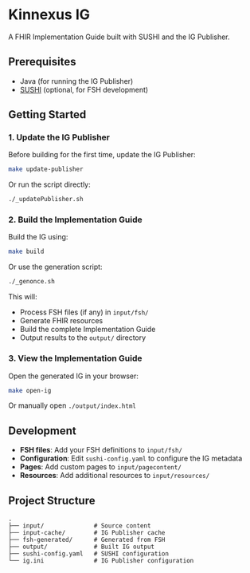 # Kinnexus IG

A FHIR Implementation Guide built with SUSHI and the IG Publisher.

## Prerequisites

- Java (for running the IG Publisher)
- [SUSHI](https://fshschool.org/docs/sushi/) (optional, for FSH development)

## Getting Started

### 1. Update the IG Publisher

Before building for the first time, update the IG Publisher:

```bash
make update-publisher
```

Or run the script directly:

```bash
./_updatePublisher.sh
```

### 2. Build the Implementation Guide

Build the IG using:

```bash
make build
```

Or use the generation script:

```bash
./_genonce.sh
```

This will:
- Process FSH files (if any) in `input/fsh/`
- Generate FHIR resources
- Build the complete Implementation Guide
- Output results to the `output/` directory

### 3. View the Implementation Guide

Open the generated IG in your browser:

```bash
make open-ig
```

Or manually open `./output/index.html`

## Development

- **FSH files**: Add your FSH definitions to `input/fsh/`
- **Configuration**: Edit `sushi-config.yaml` to configure the IG metadata
- **Pages**: Add custom pages to `input/pagecontent/`
- **Resources**: Add additional resources to `input/resources/`

## Project Structure

```
.
├── input/              # Source content
├── input-cache/        # IG Publisher cache
├── fsh-generated/      # Generated from FSH
├── output/             # Built IG output
├── sushi-config.yaml   # SUSHI configuration
└── ig.ini              # IG Publisher configuration
```
